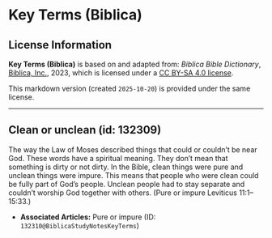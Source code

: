 # Key Terms (Biblica)

## License Information

**Key Terms (Biblica)** is based on and adapted from: _Biblica Bible Dictionary_, [Biblica, Inc.](https://www.biblica.com/), 2023, which is licensed under a [CC BY-SA 4.0 license](https://creativecommons.org/licenses/by-sa/4.0/legalcode.en).

This markdown version (created `2025-10-20`) is provided under the same license.



--------------------------------

## Clean or unclean (id: 132309)

The way the Law of Moses described things that could or couldnʼt be near God. These words have a spiritual meaning. They donʼt mean that something is dirty or not dirty. In the Bible, clean things were pure and unclean things were impure. This means that people who were clean could be fully part of Godʼs people. Unclean people had to stay separate and couldnʼt worship God together with others. (Pure or impure Leviticus 11:1–15:33\.)

* **Associated Articles:** Pure or impure (ID: `132310@BiblicaStudyNotesKeyTerms`)

